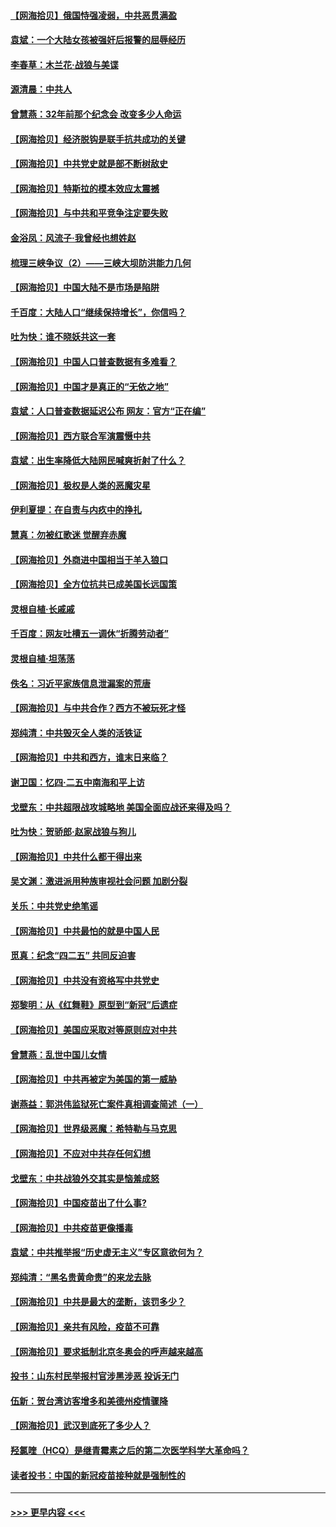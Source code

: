 #### [【网海拾贝】俄国恃强凌弱，中共恶贯满盈](../pages/nsc993/n12936626.md?t=05102052) 
#### [袁斌：一个大陆女孩被强奸后报警的屈辱经历](../pages/nsc993/n12936547.md?t=05102052) 
#### [李春草：木兰花·战狼与美谍](../pages/nsc993/n12935995.md?t=05102052) 
#### [源清晨：中共人](../pages/nsc993/n12935589.md?t=05102052) 
#### [曾慧燕：32年前那个纪念会 改变多少人命运](../pages/nsc993/n12934233.md?t=05102052) 
#### [【网海拾贝】经济脱钩是联手抗共成功的关键](../pages/nsc993/n12934176.md?t=05102052) 
#### [【网海拾贝】中共党史就是部不断树敌史](../pages/nsc993/n12932844.md?t=05102052) 
#### [【网海拾贝】特斯拉的模本效应太震撼](../pages/nsc993/n12925626.md?t=05102052) 
#### [【网海拾贝】与中共和平竞争注定要失败](../pages/nsc993/n12923326.md?t=05102052) 
#### [金浴凤：风流子‧我曾经也想姓赵](../pages/nsc993/n12920911.md?t=05102052) 
#### [梳理三峡争议（2）——三峡大坝防洪能力几何](../pages/nsc993/n12920173.md?t=05102052) 
#### [【网海拾贝】中国大陆不是市场是陷阱](../pages/nsc993/n12920143.md?t=05102052) 
#### [千百度：大陆人口“继续保持增长”，你信吗？](../pages/nsc993/n12918946.md?t=05102052) 
#### [吐为快：谁不晓妖共这一套](../pages/nsc993/n12918941.md?t=05102052) 
#### [【网海拾贝】中国人口普查数据有多难看？](../pages/nsc993/n12917822.md?t=05102052) 
#### [【网海拾贝】中国才是真正的“无依之地”](../pages/nsc993/n12915845.md?t=05102052) 
#### [袁斌：人口普查数据延迟公布 网友：官方“正在编”](../pages/nsc993/n12915748.md?t=05102052) 
#### [【网海拾贝】西方联合军演震慑中共](../pages/nsc993/n12913466.md?t=05102052) 
#### [袁斌：出生率降低大陆网民喊爽折射了什么？](../pages/nsc993/n12913365.md?t=05102052) 
#### [【网海拾贝】极权是人类的恶魔灾星](../pages/nsc993/n12910697.md?t=05102052) 
#### [伊利夏提：在自责与内疚中的挣扎](../pages/nsc993/n12910493.md?t=05102052) 
#### [慧真：勿被红歌迷 觉醒弃赤魔](../pages/nsc993/n12910485.md?t=05102052) 
#### [【网海拾贝】外商进中国相当于羊入狼口](../pages/nsc993/n12908274.md?t=05102052) 
#### [【网海拾贝】全方位抗共已成美国长远国策](../pages/nsc993/n12906878.md?t=05102052) 
#### [灵根自植‧长戚戚](../pages/nsc993/n12905585.md?t=05102052) 
#### [千百度：网友吐槽五一调休“折腾劳动者”](../pages/nsc993/n12905934.md?t=05102052) 
#### [灵根自植‧坦荡荡](../pages/nsc993/n12905562.md?t=05102052) 
#### [佚名：习近平家族信息泄漏案的荒唐](../pages/nsc993/n12904705.md?t=05102052) 
#### [【网海拾贝】与中共合作？西方不被玩死才怪](../pages/nsc993/n12903873.md?t=05102052) 
#### [郑纯清：中共毁灭全人类的活铁证](../pages/nsc993/n12903785.md?t=05102052) 
#### [【网海拾贝】中共和西方，谁末日来临？](../pages/nsc993/n12903482.md?t=05102052) 
#### [谢卫国：忆四‧二五中南海和平上访](../pages/nsc993/n12902192.md?t=05102052) 
#### [戈壁东：中共超限战攻城略地 美国全面应战还来得及吗？](../pages/nsc993/n12902297.md?t=05102052) 
#### [吐为快：贺骄郎‧赵家战狼与狗儿](../pages/nsc993/n12902280.md?t=05102052) 
#### [【网海拾贝】中共什么都干得出来](../pages/nsc993/n12897500.md?t=05102052) 
#### [吴文渊：激进派用种族审视社会问题 加剧分裂](../pages/nsc993/n12893881.md?t=05102052) 
#### [关乐：中共党史绝笔谣](../pages/nsc993/n12897270.md?t=05102052) 
#### [【网海拾贝】中共最怕的就是中国人民](../pages/nsc993/n12894705.md?t=05102052) 
#### [觅真：纪念“四二五” 共同反迫害](../pages/nsc993/n12894553.md?t=05102052) 
#### [【网海拾贝】中共没有资格写中共党史](../pages/nsc993/n12892231.md?t=05102052) 
#### [郑黎明：从《红舞鞋》原型到“新冠”后遗症](../pages/nsc993/n12890469.md?t=05102052) 
#### [【网海拾贝】美国应采取对等原则应对中共](../pages/nsc993/n12889176.md?t=05102052) 
#### [曾慧燕：乱世中国儿女情](../pages/nsc993/n12887931.md?t=05102052) 
#### [【网海拾贝】中共再被定为美国的第一威胁](../pages/nsc993/n12887580.md?t=05102052) 
#### [谢燕益：郭洪伟监狱死亡案件真相调查简述（一）](../pages/nsc993/n12885648.md?t=05102052) 
#### [【网海拾贝】世界级恶魔：希特勒与马克思](../pages/nsc993/n12884062.md?t=05102052) 
#### [【网海拾贝】不应对中共存任何幻想](../pages/nsc993/n12881460.md?t=05102052) 
#### [戈壁东：中共战狼外交其实是恼羞成怒](../pages/nsc993/n12880392.md?t=05102052) 
#### [【网海拾贝】中国疫苗出了什么事?](../pages/nsc993/n12879124.md?t=05102052) 
#### [【网海拾贝】中共疫苗更像播毒](../pages/nsc993/n12876631.md?t=05102052) 
#### [袁斌：中共推举报“历史虚无主义”专区意欲何为？](../pages/nsc993/n12876530.md?t=05102052) 
#### [郑纯清：“黑名贵黄命贵”的来龙去脉](../pages/nsc993/n12875589.md?t=05102052) 
#### [【网海拾贝】中共是最大的垄断，该罚多少？](../pages/nsc993/n12874006.md?t=05102052) 
#### [【网海拾贝】亲共有风险，疫苗不可靠](../pages/nsc993/n12872224.md?t=05102052) 
#### [【网海拾贝】要求抵制北京冬奥会的呼声越来越高](../pages/nsc993/n12868962.md?t=05102052) 
#### [投书：山东村民举报村官涉黑涉恶 投诉无门](../pages/nsc993/n12869726.md?t=05102052) 
#### [伍新：贺台湾访客增多和美德州疫情骤降](../pages/nsc993/n12865651.md?t=05102052) 
#### [【网海拾贝】武汉到底死了多少人？](../pages/nsc993/n12863707.md?t=05102052) 
#### [羟氯喹（HCQ）是继青霉素之后的第二次医学科学大革命吗？](../pages/nsc993/n12638564.md?t=05102052) 
#### [读者投书：中国的新冠疫苗接种就是强制性的](../pages/nsc993/n12859932.md?t=05102052) 

----
#### [ >>> 更早内容 <<< ](../indexes/nsc993-earlier.md)
